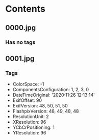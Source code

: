 # Contents

## 0000.jpg
### Has no tags

## 0001.jpg
### Tags
* ColorSpace: -1
* ComponentsConfiguration: 1, 2, 3, 0
* DateTimeOriginal: '2020:11:26 12:13:14'
* ExifOffset: 90
* ExifVersion: 48, 50, 51, 50
* FlashpixVersion: 48, 49, 48, 48
* ResolutionUnit: 2
* XResolution: 96
* YCbCrPositioning: 1
* YResolution: 96
